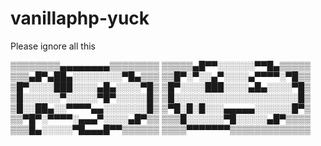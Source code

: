 # vanillaphp-yuck

Please ignore all this







 ▒▒▒▒▒▒▒▒▄▄▄▄▄▄▄▄▒▒▒▒▒▒▒▒ 
 ▒▒▒▒▒▄█▀▀░░░░░░▀▀█▄▒▒▒▒▒ 
 ▒▒▒▄█▀▄██▄░░░░░░░░▀█▄▒▒▒ 
 ▒▒█▀░▀░░▄▀░░░░▄▀▀▀▀░▀█▒▒ 
 ▒█▀░░░░███░░░░▄█▄░░░░▀█▒ 
 ▒█▀░░░░███░░░░▄█▄░░░░▀█▒ 
 ▒█░░░░░░▀░░░░░▀█▀░░░░░█▒ 
 ▒█░░░░░░░░░░░░░░░░░░░░█▒ 
 ▒█░░██▄░░▀▀▀▀▄▄░░░░░░░█▒ 
 ▒▀█░█░█░░░▄▄▄▄▄░░░░░░█▀▒ 
 ▒▒▀█▀░▀▀▀▀░▄▄▄▀░░░░▄█▀▒▒ 
 ▒▒▒█░░░░░░▀█░░░░░▄█▀▒▒▒▒ 
 ▒▒▒█▄░░░░░▀█▄▄▄█▀▀▒▒▒▒▒▒ 
 ▒▒▒▒▀▀▀▀▀▀▀▒▒▒▒▒▒▒▒▒▒▒▒▒
